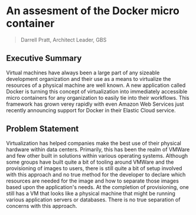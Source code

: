 # An assesment of the Docker micro container

> Darrell Pratt, Architect Leader, GBS


## Executive Summary

Virtual machines have always been a large part of any sizeable development organization and their use as a means to virtualize the resources of a physical machine are well known.  A new application called Docker is turning this concept of virtualization into immediately accessible micro containers for any organization to easily tie into their workflows. This framework has grown verey rapidly with even Amazon Web Services just recently announcing support for Docker in their Elastic Cloud service.


## Problem Statement

Virtualization has helped companies make the best use of their physical hardware within data centers.  Primarily, this has been the realm of VMWare and few other built in solutions within various operating systems. Although some groups have built quite a bit of tooling around VMWare and the provisioning of images to users, there is still quite a bit of setup involved with this approach and no true method for the developer to declare which resources are needed for the image and how to separate those images based upon the application's needs. At the completion of provisioning, one still has a VM that looks like a physical machine that might be running various application servers or databases. There is no true separation of concerns with this approach.  

